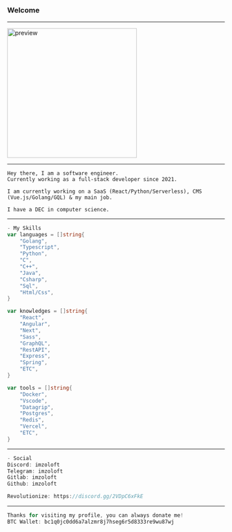 ## <h3>Welcome</h3>

---

<p>
    <img src="https://media.tenor.com/z-R8JawBpvMAAAAd/lucy-cyberpunk-edge-runner.gif" alt="preview" width="300px"/><br/>
</p>

---

```
Hey there, I am a software engineer.
Currently working as a full-stack developer since 2021.

I am currently working on a SaaS (React/Python/Serverless), CMS (Vue.js/Golang/GQL) & my main job.

I have a DEC in computer science.
```

---

```go
- My Skills
var languages = []string{
    "Golang",
    "Typescript",
    "Python",
    "C",
    "C++",
    "Java",
    "Csharp",
    "Sql",
    "Html/Css",
}

var knowledges = []string{
    "React",
    "Angular",
    "Next",
    "Sass",
    "GraphQL",
    "RestAPI",
    "Express",
    "Spring",
    "ETC",
}

var tools = []string{
    "Docker",
    "Vscode",
    "Datagrip",
    "Postgres",
    "Redis",
    "Vercel",
    "ETC",
}
```

---

```go
- Social
Discord: imzoloft
Telegram: imzoloft
Gitlab: imzoloft
Github: imzoloft

Revolutionize: https://discord.gg/2VDpC6xFkE
```

---

```go
Thanks for visiting my profile, you can always donate me!
BTC Wallet: bc1q0jc0dd6a7alzmr8j7hseg6r5d8333re9wu87wj
```
